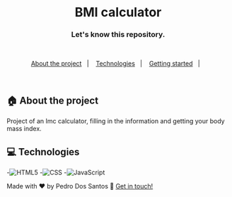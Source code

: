 <h1 align="center">
  BMI calculator
</h1>


<h3 align="center">
  Let's know this repository.
</h3>

<br>

<p align="center">
  <a href="#house-about-the-project">About the project</a>&nbsp;&nbsp;&nbsp;|&nbsp;&nbsp;&nbsp;
  <a href="#computer-technologies">Technologies</a>&nbsp;&nbsp;&nbsp;|&nbsp;&nbsp;&nbsp;
  <a href="#construction_worker-installation">Getting started</a>&nbsp;&nbsp;&nbsp;|&nbsp;&nbsp;&nbsp;
</p>

<br>


## :house: About the project
Project of an Imc calculator, filling in the information and getting your body mass index.
<br>

## :computer: Technologies

-![HTML5](https://img.shields.io/badge/-HTML5-333333?style=flat&logo=HTML5)
-![CSS](https://img.shields.io/badge/-CSS-333333?style=flat&logo=CSS3&logoColor=1572B6)
-![JavaScript](https://img.shields.io/badge/-JavaScript-333333?style=flat&logo=javascript)

Made with ♥ by Pedro Dos Santos :wave: [Get in touch!](https://www.linkedin.com/in/pedro-lucas-dos-santos/)

